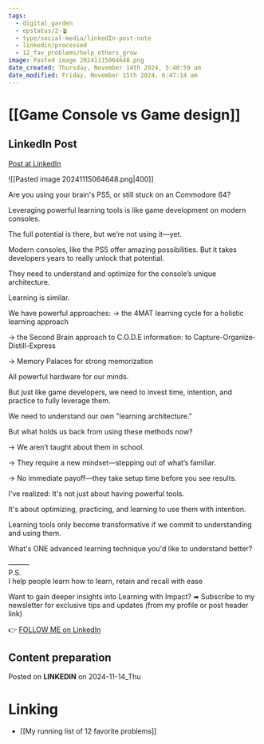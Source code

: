 ```yaml
---
tags:
  - digital_garden
  - epstatus/2-🪴
  - type/social-media/linkedIn-post-note
  - linkedin/processed
  - 12_fav_problems/help_others_grow
image: Pasted image 20241115064648.png
date_created: Thursday, November 14th 2024, 5:40:59 am
date_modified: Friday, November 15th 2024, 6:47:14 am
---
```

# [[Game Console vs Game design]]
## LinkedIn Post
[Post at LinkedIn](https://www.linkedin.com/posts/sebastiankamilli_are-you-using-your-brains-ps5-or-still-activity-7262721035882442754-dBHD?utm_source=share&utm_medium=member_desktop)

![[Pasted image 20241115064648.png|400]]  

Are you using your brain's PS5, or still stuck on an Commodore 64?

Leveraging powerful learning tools is like game development on modern consoles.

The full potential is there, but we’re not using it—yet.

Modern consoles, like the PS5 offer amazing possibilities. 
But it takes developers years to really unlock that potential. 

They need to understand and optimize for the console’s unique architecture.

Learning is similar. 

We have powerful approaches:
→ the 4MAT learning cycle for a holistic learning approach

→ the Second Brain approach to C.O.D.E information:
to Capture-Organize-Distill-Express

→ Memory Palaces for strong memorization

All powerful hardware for our minds.

But just like game developers, we need to 
invest time, intention, and practice 
to fully leverage them. 

We need to understand our own "learning architecture."

But what holds us back from using these methods now?

→ We aren’t taught about them in school.
    
→ They require a new mindset—stepping out of what’s familiar.
    
→ No immediate payoff—they take setup time before you see results.
    
I've realized:  It's not just about having powerful tools. 

It's about optimizing, practicing, and learning to 
use them with intention.

Learning tools only become transformative 
if we commit to understanding and using them.

What's ONE advanced learning technique 
you'd like to understand better?

———  
P.S.  
I help people learn how to learn, retain and recall with ease

Want to gain deeper insights into Learning with Impact?
➠ Subscribe to my newsletter for exclusive tips and updates
(from my profile or post header link)

👉 [FOLLOW ME on LinkedIn](https://www.linkedin.com/comm/mynetwork/discovery-see-all?usecase=PEOPLE_FOLLOWS&followMember=sebastiankamilli)

## Content preparation



Posted on **LINKEDIN** on 2024-11-14_Thu
# Linking
+ [[My running list of 12 favorite problems]]